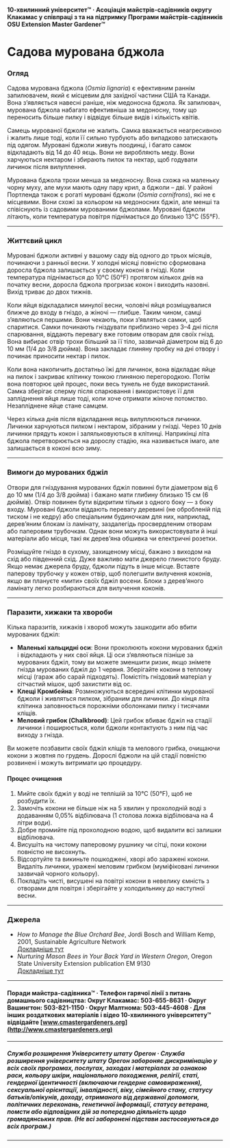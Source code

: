 #### 10-хвилинний університет™ · Асоціація майстрів-садівників округу Клакамас у співпраці з та на підтримку Програми майстрів-садівників OSU Extension Master Gardener™

# Садова мурована бджола

### Огляд

Садова мурована бджола (*Osmia lignaria*) є ефективним раннім запилювачем, який є місцевим для західної частини США та Канади. Вона з’являється навесні раніше, ніж медоносна бджола. Як запилювач, мурована бджола набагато ефективніша за медоносну, тому що переносить більше пилку і відвідує більше видів і кількість квітів.

Самець мурованої бджоли не жалить. Самка вважається неагресивною і жалить лише тоді, коли її сильно турбують або випадково затискають під одягом. Муровані бджоли живуть поодинці, і багато самок відкладають від 14 до 40 яєць. Вони не виробляють меду. Вони харчуються нектаром і збирають пилок та нектар, щоб годувати личинок після вилуплення.

Мурована бджола трохи менша за медоносну. Вона схожа на маленьку чорну муху, але мухи мають одну пару крил, а бджоли – дві. У районі Портленда також є рогаті муровані бджоли (*Osmia cornifrons*), які не є місцевими. Вони схожі за кольором на медоносних бджіл, але менші та співіснують із садовими мурованими бджолами. Муровані бджоли літають, коли температура повітря піднімається до близько 13°C (55°F).

---

### Життєвий цикл

Муровані бджоли активні у вашому саду від одного до трьох місяців, починаючи з ранньої весни. У холодні місяці повністю сформована доросла бджола залишається у своєму коконі в гнізді. Коли температура піднімається до 10°C (50°F) протягом кількох днів на початку весни, доросла бджола прогризає кокон і виходить назовні. Вихід триває до двох тижнів.

Коли яйця відкладалися минулої весни, чоловічі яйця розміщувалися ближче до входу в гніздо, а жіночі — глибше. Таким чином, самці з’являються першими. Вони чекають, поки з’являться самки, щоб спаритися. Самки починають гніздувати приблизно через 3–4 дні після спарювання, віддають перевагу вже готовим отворам для своїх гнізд. Вона вибирає отвір трохи більший за її тіло, зазвичай діаметром від 6 до 10 мм (1/4 до 3/8 дюйма). Вона закладає глиняну пробку на дні отвору і починає приносити нектар і пилок.

Коли вона накопичить достатньо їжі для личинок, вона відкладає яйце на пилок і закриває клітинку тонкою глиняною перегородкою. Потім вона повторює цей процес, поки весь тунель не буде використаний. Самка зберігає сперму після спарювання і використовує її для запліднення яйця лише тоді, коли хоче отримати жіноче потомство. Незапліднене яйце стане самцем.

Через кілька днів після відкладання яєць вилуплюються личинки. Личинки харчуються пилком і нектаром, зібраним у гнізді. Через 10 днів личинки прядуть кокон і заляльковуються в клітинці. Наприкінці літа бджола перетворюється на дорослу стадію, яка називається імаго, але залишається в коконі всю зиму.

---

### Вимоги до мурованих бджіл

Отвори для гніздування мурованих бджіл повинні бути діаметром від 6 до 10 мм (1/4 до 3/8 дюйма) і бажано мати глибину близько 15 см (6 дюймів). Отвір повинен бути відкритим тільки з одного боку — з боку входу. Муровані бджоли віддають перевагу деревині (не обробленій під тиском і не кедру) або спеціальним будиночкам для них, наприклад, дерев’яним блокам із ламінату, заздалегідь просвердленим отворам або паперовим трубочкам. Однак вони можуть використовувати й інші матеріали або місця, такі як дерев’яна обшивка чи електричні розетки.

Розміщуйте гніздо в сухому, захищеному місці, бажано з виходом на схід або південний схід. Дуже важливо мати джерело глинистого бруду. Якщо немає джерела бруду, бджоли підуть в інше місце. Вставте паперову трубочку у кожен отвір, щоб полегшити вилучення коконів, якщо ви плануєте «мити» своїх бджіл восени. Блоки з дерев’яного ламінату легко розбираються для вилучення коконів.

---

### Паразити, хижаки та хвороби

Кілька паразитів, хижаків і хвороб можуть зашкодити або вбити мурованих бджіл:

- **Маленькі хальцидні оси**: Вони проколюють кокони мурованих бджіл і відкладають у них свої яйця. Ці оси з’являються пізніше за мурованих бджіл, тому ви можете зменшити ризик, якщо знімете гнізда мурованих бджіл до 1 червня. Зберігайте кокони в теплому місці (гараж або сарай підходять). Помістіть гніздовий матеріал у сітчастий мішок, щоб захистити від ос.
- **Клещі Кромбейна**: Розмножуються всередині клітинки мурованої бджоли і живляться пилком, зібраним для личинки. До кінця літа клітинка заповнюється порожніми оболонками пилку і тисячами кліщів.
- **Меловий грибок (Chalkbrood)**: Цей грибок вбиває бджіл на стадії личинки і поширюється, коли бджоли контактують з ним під час виходу з гнізда.

Ви можете позбавити своїх бджіл кліщів та мелового грибка, очищаючи кокони з жовтня по грудень. Дорослі бджоли на цій стадії повністю розвинені і можуть витримати цю процедуру.

#### Процес очищення

1. Мийте своїх бджіл у воді не теплішій за 10°C (50°F), щоб не розбудити їх.
2. Замочіть кокони не більше ніж на 5 хвилин у прохолодній воді з додаванням 0,05% відбілювача (1 столова ложка відбілювача на 4 літри води).
3. Добре промийте під прохолодною водою, щоб видалити всі залишки відбілювача.
4. Висушіть на чистому паперовому рушнику чи сітці, поки кокони повністю не висохнуть.
5. Відсортуйте та викиньте пошкоджені, хворі або заражені кокони. Видаліть личинки, уражені меловим грибком (муміфіковані личинки зазвичай чорного кольору).
6. Покладіть чисті, висушені на повітрі кокони в невелику ємність з отворами для повітря і зберігайте у холодильнику до наступної весни.

---

### Джерела

- *How to Manage the Blue Orchard Bee*, Jordi Bosch and William Kemp, 2001, Sustainable Agriculture Network  
  [Докладніше тут](https://www.sare.org/wpcontent/uploads/How_to_Manage_the_Blue_Orchard_Bee.pdf)
- *Nurturing Mason Bees in Your Back Yard in Western Oregon*, Oregon State University Extension publication EM 9130  
  [Докладніше тут](https://catalog.extension.oregonstate.edu/em9130)

---

#### Поради майстра-садівника™ · Телефон гарячої лінії з питань домашнього садівництва: Округ Клакамас: 503-655-8631 · Округ Вашингтон: 503-821-1150 · Округ Малтнома: 503-445-4608 · Для інших роздаткових матеріалів і відео 10-хвилинного університету™ відвідайте [www.cmastergardeners.org](http://www.cmastergardeners.org)

---

##### Служба розширення Університету штату Орегон · Служба розширення університету штату Орегон забороняє дискримінацію у всіх своїх програмах, послугах, заходах і матеріалах за ознакою раси, кольору шкіри, національного походження, релігії, статі, гендерної ідентичності (включаючи гендерне самовираження), сексуальної орієнтації, інвалідності, віку, сімейного стану, статусу батьків/опікунів, доходу, отриманого від державної допомоги, політичних переконань, генетичної інформації, статусу ветерана, помсти або відповідних дій за попередню діяльність щодо громадянських прав. (Не всі заборонені підстави застосовуються до всіх програм.)
---